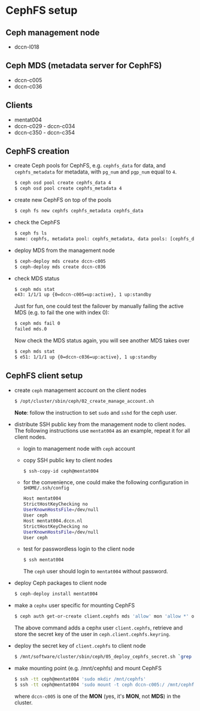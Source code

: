 # CephFS setup

## Ceph management node
 - dccn-l018

## Ceph MDS (metadata server for CephFS)
 - dccn-c005
 - dccn-c036

## Clients
 - mentat004
 - dccn-c029 - dccn-c034
 - dccn-c350 - dccn-c354
 
## CephFS creation

- create Ceph pools for CephFS, e.g. `cephfs_data` for data, and `cephfs_metadata` for metadata,
  with `pg_num` and `pgp_num` equal to `4`.

    ```bash
    $ ceph osd pool create cephfs_data 4
    $ ceph osd pool create cephfs_metadata 4
    ```
    
- create new CephFS on top of the pools

    ```bash
    $ ceph fs new cephfs cephfs_metadata cephfs_data
    ```
    
- check the CephFS

    ```bash
    $ ceph fs ls
    name: cephfs, metadata pool: cephfs_metadata, data pools: [cephfs_data ]
    ```
    
- deploy MDS from the management node

    ```bash
    $ ceph-deploy mds create dccn-c005
    $ ceph-deploy mds create dccn-c036
    ```

- check MDS status

    ```bash
    $ ceph mds stat
    e43: 1/1/1 up {0=dccn-c005=up:active}, 1 up:standby
    ```
    
    Just for fun, one could test the failover by manually failing the active MDS (e.g. to fail the one with index 0):
    
    ```bash
    $ ceph mds fail 0
    failed mds.0
    ```
    
    Now check the MDS status again, you will see another MDS takes over
    
    ```bash
    $ ceph mds stat
    $ e51: 1/1/1 up {0=dccn-c036=up:active}, 1 up:standby
    ```
    
## CephFS client setup

- create `ceph` management account on the client nodes

    ```bash
    $ /opt/cluster/sbin/ceph/02_create_manage_account.sh
    ```
    
    __Note__: follow the instruction to set `sudo` and `sshd` for the ceph user.
    
- distribute SSH public key from the management node to client nodes. 
  The following instructions use `mentat004` as an example, repeat it for all client nodes.

    - login to management node with `ceph` account
    
    - copy SSH public key to client nodes
    
        ```bash
        $ ssh-copy-id ceph@mentat004
        ```
    
    - for the convenience, one could make the following configuration in `$HOME/.ssh/config`
    
        ```bash
        Host mentat004
        StrictHostKeyChecking no
        UserKnownHostsFile=/dev/null
        User ceph
        Host mentat004.dccn.nl
        StrictHostKeyChecking no
        UserKnownHostsFile=/dev/null
        User ceph
        ```
        
    - test for passwordless login to the client node
    
        ```bash
        $ ssh mentat004
        ```
        
        The `ceph` user should login to `mentat004` without password.
        
- deploy Ceph packages to client node

    ```bash
    $ ceph-deploy install mentat004
    ```
    
- make a `cephx` user specific for mounting CephFS

    ```bash
    $ ceph auth get-or-create client.cephfs mds 'allow' mon 'allow *' osd 'allow * pool=cephfs_data, allow * pool=cephfs_metadata' -o ceph.client.cephfs.keyring
    ```
    
    The above command adds a cephx user `client.cephfs`, retrieve and store the secret key of the user in `ceph.client.cephfs.keyring`.
    
- deploy the secret key of `client.cephfs` to client node

    ```bash
    $ /mnt/software/cluster/sbin/ceph/05_deploy_cephfs_secret.sh `grep 'key' ceph.client.cephfs.keyring | awk '{print $NF}'` mentat004
    ```
    
- make mounting point (e.g. /mnt/cephfs) and mount CephFS

    ```bash
    $ ssh -tt ceph@mentat004 'sudo mkdir /mnt/cephfs'
    $ ssh -tt ceph@mentat004 'sudo mount -t ceph dccn-c005:/ /mnt/cephfs -o name=cephfs,secretfile=/etc/ceph/cephfs.secret'
    ```
    
    where `dccn-c005` is one of the __MON__ (yes, it's __MON__, not __MDS__) in the cluster.